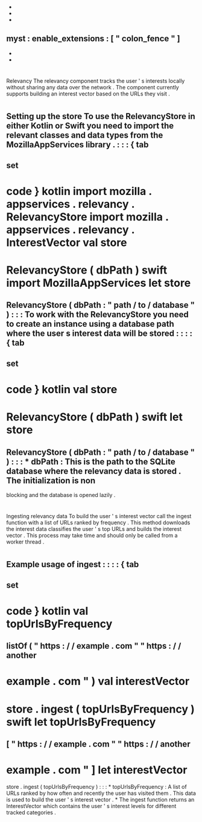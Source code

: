 -
-
-
myst
:
enable_extensions
:
[
"
colon_fence
"
]
-
-
-
#
Relevancy
The
relevancy
component
tracks
the
user
'
s
interests
locally
without
sharing
any
data
over
the
network
.
The
component
currently
supports
building
an
interest
vector
based
on
the
URLs
they
visit
.
#
#
Setting
up
the
store
To
use
the
RelevancyStore
in
either
Kotlin
or
Swift
you
need
to
import
the
relevant
classes
and
data
types
from
the
MozillaAppServices
library
.
:
:
:
{
tab
-
set
-
code
}
kotlin
import
mozilla
.
appservices
.
relevancy
.
RelevancyStore
import
mozilla
.
appservices
.
relevancy
.
InterestVector
val
store
=
RelevancyStore
(
dbPath
)
swift
import
MozillaAppServices
let
store
=
RelevancyStore
(
dbPath
:
"
path
/
to
/
database
"
)
:
:
:
To
work
with
the
RelevancyStore
you
need
to
create
an
instance
using
a
database
path
where
the
user
s
interest
data
will
be
stored
:
:
:
:
{
tab
-
set
-
code
}
kotlin
val
store
=
RelevancyStore
(
dbPath
)
swift
let
store
=
RelevancyStore
(
dbPath
:
"
path
/
to
/
database
"
)
:
:
:
*
dbPath
:
This
is
the
path
to
the
SQLite
database
where
the
relevancy
data
is
stored
.
The
initialization
is
non
-
blocking
and
the
database
is
opened
lazily
.
#
#
Ingesting
relevancy
data
To
build
the
user
'
s
interest
vector
call
the
ingest
function
with
a
list
of
URLs
ranked
by
frequency
.
This
method
downloads
the
interest
data
classifies
the
user
'
s
top
URLs
and
builds
the
interest
vector
.
This
process
may
take
time
and
should
only
be
called
from
a
worker
thread
.
#
#
#
Example
usage
of
ingest
:
:
:
:
{
tab
-
set
-
code
}
kotlin
val
topUrlsByFrequency
=
listOf
(
"
https
:
/
/
example
.
com
"
"
https
:
/
/
another
-
example
.
com
"
)
val
interestVector
=
store
.
ingest
(
topUrlsByFrequency
)
swift
let
topUrlsByFrequency
=
[
"
https
:
/
/
example
.
com
"
"
https
:
/
/
another
-
example
.
com
"
]
let
interestVector
=
store
.
ingest
(
topUrlsByFrequency
)
:
:
:
*
topUrlsByFrequency
:
A
list
of
URLs
ranked
by
how
often
and
recently
the
user
has
visited
them
.
This
data
is
used
to
build
the
user
'
s
interest
vector
.
*
The
ingest
function
returns
an
InterestVector
which
contains
the
user
'
s
interest
levels
for
different
tracked
categories
.
